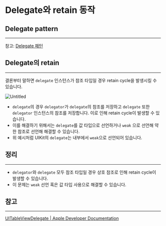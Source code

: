 # Delegate와 retain 동작

## Delegate pattern

---

참고: [Delegate 패턴](https://www.notion.so/Delegate-60f3ec5763524c51b96b26bba1f8e673) 

## Delegate의 retain

---

결론부터 말하면 `delegate` 인스턴스가 참조 타입일 경우 retain cycle을 발생시킬 수 있습니다.

![Untitled](https://velog.velcdn.com/images/enebin777/post/3a6ec324-8df3-4099-b94b-3bd5bde5ae29/image.png)

- `delegate`의 경우 `delegator`가 `delegate`의 참조를 저장하고 `delegate` 또한 `delegator` 인스턴스의 참조를 저장합니다. 이로 인해 retain cycle이 발생할 수 있습니다.
- 이를 해결하기 위해서는 `delegate`를 값 타입으로 선언하거나 `weak` 으로 선언해 약한 참조로 선언해 해결할 수 있습니다.
- 위 예시처럼 UIKit의 `delegate`는 내부에서 `weak`으로 선언되어 있습니다.

## 정리

---

- `delegator`와 `delegate` 모두 참조 타입일 경우 상호 참조로 인해 retain cycle이 발생할 수 있습니다.
- 이 문제는 `weak` 선언 혹은 값 타입 사용으로 해결할 수 있습니다.

## 참고
---
[UITableViewDelegate | Apple Developer Documentation](https://developer.apple.com/documentation/uikit/uitableviewdelegate)
